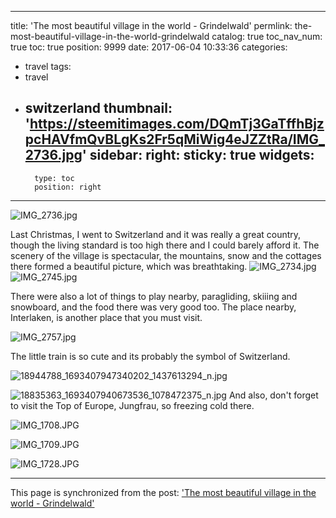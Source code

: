 
---
title: 'The most beautiful village in the world - Grindelwald'
permlink: the-most-beautiful-village-in-the-world-grindelwald
catalog: true
toc_nav_num: true
toc: true
position: 9999
date: 2017-06-04 10:33:36
categories:
- travel
tags:
- travel
- switzerland
thumbnail: 'https://steemitimages.com/DQmTj3GaTffhBjzpcHAVfmQvBLgKs2Fr5qMiWig4eJZZtRa/IMG_2736.jpg'
sidebar:
    right:
        sticky: true
widgets:
    -
        type: toc
        position: right
---


![IMG_2736.jpg](https://steemitimages.com/DQmTj3GaTffhBjzpcHAVfmQvBLgKs2Fr5qMiWig4eJZZtRa/IMG_2736.jpg)

Last Christmas, I went to Switzerland and it was really a great country, though the living standard is too high there and I could barely afford it. The scenery of the village is spectacular, the mountains, snow and the cottages there formed a beautiful picture, which was breathtaking. ![IMG_2734.jpg](https://steemitimages.com/DQmQgRJgo9ofgp99YVxUxAL8R6arP2BQNhkcn2F4ah4vPTu/IMG_2734.jpg)![IMG_2745.jpg](https://steemitimages.com/DQmXgBsMbtF85DZWDKCj1QN9KaTU3xXYCemvcD6n6MoEN7b/IMG_2745.jpg)

There were also a lot of things to play nearby, paragliding, skiiing and snowboard, and the food there was very good too. The place nearby, Interlaken, is another place that you must visit. 

![IMG_2757.jpg](https://steemitimages.com/DQmcgNrMtqZ9RVhUbx76A7wbA23DgaqZDMNFkFtZE2NMS5Y/IMG_2757.jpg)

The little train is so cute and its probably the symbol of Switzerland.

![18944788_1693407947340202_1437613294_n.jpg](https://steemitimages.com/DQme5TGeAmi4AxUW4EZWyxA4EaePigsrpgyaJCAdFQWhP6x/18944788_1693407947340202_1437613294_n.jpg)


![18835363_1693407940673536_1078472375_n.jpg](https://steemitimages.com/DQmZuTf3vqxVJcERKtfV2WNoUWjhqCXhkieFkhtAwD8QpP3/18835363_1693407940673536_1078472375_n.jpg)
And also, don't forget to visit the Top of Europe, Jungfrau, so freezing cold there. 

![IMG_1708.JPG](https://steemitimages.com/DQmci7JFqYuJPxiw8q1CA39BKrApP59Tqn3fFFoP92CwgSh/IMG_1708.JPG)


![IMG_1709.JPG](https://steemitimages.com/DQmTbbTfDFHiAc6kVMyNrXQGuywcdJ4Y4SJxsyb7jEVCqZT/IMG_1709.JPG)

![IMG_1728.JPG](https://steemitimages.com/DQmUHq7nY33Gx2zBaeDapdYiwjEMDnvEkkWkmJSfsza7z3x/IMG_1728.JPG)

- - -

This page is synchronized from the post: ['The most beautiful village in the world - Grindelwald'](https://steemit.com/@htliao/the-most-beautiful-village-in-the-world-grindelwald)
